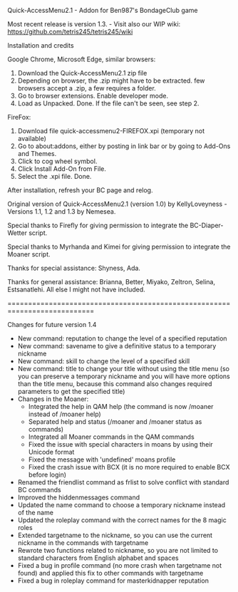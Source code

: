 Quick-AccessMenu2.1 - Addon for Ben987's BondageClub game 

Most recent release is version 1.3. - Visit also our WIP wiki: https://github.com/tetris245/tetris245/wiki

Installation and credits

Google Chrome, Microsoft Edge, similar browsers:
1. Download the Quick-AccessMenu2.1 zip file
2. Depending on browser, the .zip might have to be extracted. few browsers accept a .zip, a few requires a folder.
3. Go to browser extensions. Enable developer mode.
4. Load as Unpacked. Done. If the file can't be seen, see step 2.

FireFox:
1. Download file quick-accessmenu2-FIREFOX.xpi (temporary not available)
2. Go to about:addons, either by posting in link bar or by going to Add-Ons and Themes.
3. Click to cog wheel symbol.
4. Click Install Add-On from File.
5. Select the .xpi file. Done.

After installation, refresh your BC page and relog.

Original version of Quick-AccessMenu2.1 (version 1.0) by KellyLoveyness - Versions 1.1, 1.2 and 1.3 by Nemesea.

Special thanks to Firefly for giving permission to integrate the BC-Diaper-Wetter script.

Special thanks to Myrhanda and Kimei for giving permission to integrate the Moaner script.

Thanks for special assistance:
Shyness, Ada.

Thanks for general assistance:
Brianna, Better, Miyako, Zeltron, Selina, Estsanatlehi.
All else I might not have included.

===========================================================================

Changes for future version 1.4

* New command: reputation to change the level of a specified reputation
* New command: savename to give a definitive status to a temporary nickname
* New command: skill to change the level of a specified skill
* New command: title to change your title without using the title menu (so you can preserve a temporary nickname and you will have more options than the title menu, because this command also changes required parameters to get the specified title)
* Changes in the Moaner: 
  - Integrated the help in QAM help (the command is now /moaner instead of /moaner help)
  - Separated help and status (/moaner and /moaner status as commands)
  - Integrated all Moaner commands in the QAM commands
  - Fixed the issue with special characters in moans by using their Unicode format
  - Fixed the message with 'undefined' moans profile
  - Fixed the crash issue with BCX (it is no more required to enable BCX before login)
* Renamed the friendlist command as frlist to solve conflict with standard BC commands
* Improved the hiddenmessages command
* Updated the name command to choose a temporary nickname instead of the name
* Updated the roleplay command with the correct names for the 8 magic roles
* Extended targetname to the nickname, so you can use the current nickname in the commands with targetname
* Rewrote two functions related to nickname, so you are not limited to standard characters from English alphabet and spaces
* Fixed a bug in profile command (no more crash when targetname not found) and applied this fix to other commands with targetname
* Fixed a bug in roleplay command for masterkidnapper reputation 
 


